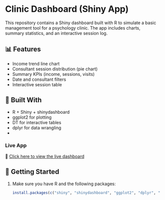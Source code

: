 # Clinic Dashboard (Shiny App)

This repository contains a Shiny dashboard built with R to simulate a basic management tool for a psychology clinic. The app includes charts, summary statistics, and an interactive session log.

## 📊 Features

- Income trend line chart
- Consultant session distribution (pie chart)
- Summary KPIs (income, sessions, visits)
- Date and consultant filters
- Interactive session table

## 🧰 Built With

- R + Shiny + shinydashboard
- ggplot2 for plotting
- DT for interactive tables
- dplyr for data wrangling
- 
### Live App

🔗 [Click here to view the live dashboard](https://Zanjiran.shinyapps.io/clinic/)

## 🚀 Getting Started

1. Make sure you have R and the following packages:
   ```r
   install.packages(c("shiny", "shinydashboard", "ggplot2", "dplyr", "DT"))
